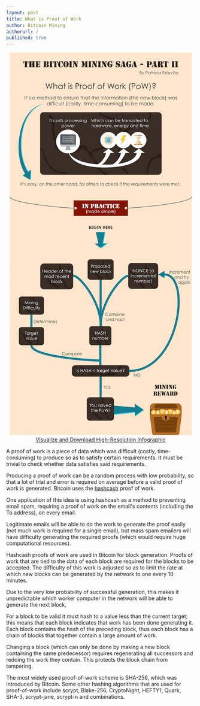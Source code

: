 ```yaml
---
layout: post
title: What is Proof of Work
author: Bitcoin Mining
authorurl: /
published: true
---
```



<center><img src="/images/what-is-proof-of-work.png">
<a href="/images/what-is-proof-of-work-high-resolution.png" target="_blank">Visualize and Download High-Resolution Infographic</a></center>
<p>A proof of work is a piece of data which was difficult (costly, time-consuming) to produce so as to satisfy certain requirements. It must be trivial to check whether data satisfies said requirements.
<p>Producing a proof of work can be a random process with low probability, so that a lot of trial and error is required on average before a valid proof of work is generated. Bitcoin uses the <a href="/what-is-hashcash/">hashcash</a> proof of work.
<p>One application of this idea is using hashcash as a method to preventing email spam, requiring a proof of work on the email's contents (including the To address), on every email.
<p>Legitimate emails will be able to do the work to generate the proof easily (not much work is required for a single email), but mass spam emailers will have difficulty generating the required proofs (which would require huge computational resources).
<p>Hashcash proofs of work are used in Bitcoin for block generation. Proofs of work that are tied to the data of each block are required for the blocks to be accepted. The difficulty of this work is adjusted so as to limit the rate at which new blocks can be generated by the network to one every 10 minutes.
<p>Due to the very low probability of successful generation, this makes it unpredictable which worker computer in the network will be able to generate the next block.
<p>For a block to be valid it must hash to a value less than the current target; this means that each block indicates that work has been done generating it. Each block contains the hash of the preceding block, thus each block has a chain of blocks that together contain a large amount of work.
<p>Changing a block (which can only be done by making a new block containing the same predecessor) requires regenerating all successors and redoing the work they contain. This protects the block chain from tampering.
<p>The most widely used proof-of-work scheme is SHA-256, which was introduced by Bitcoin. Some other hashing algorithms that are used for proof-of-work include scrypt, Blake-256, CryptoNight, HEFTY1, Quark, SHA-3, scrypt-jane, scrypt-n and combinations.
